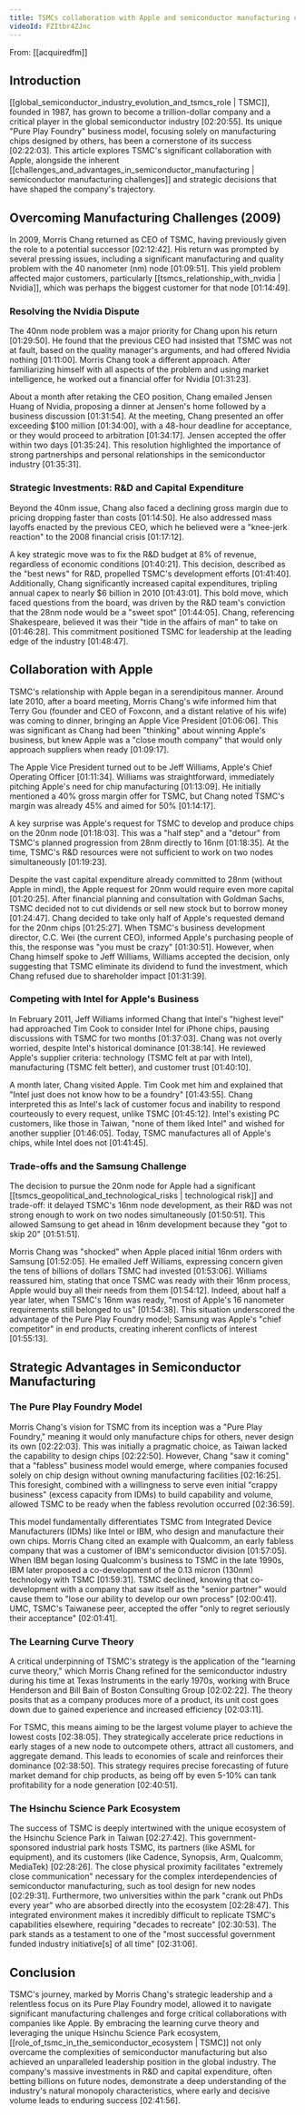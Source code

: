 ```yaml
---
title: TSMCs collaboration with Apple and semiconductor manufacturing challenges
videoId: FZItbr4ZJnc
---
```


From: [[acquiredfm]] <br/> 

## Introduction

[[global_semiconductor_industry_evolution_and_tsmcs_role | TSMC]], founded in 1987, has grown to become a trillion-dollar company and a critical player in the global semiconductor industry <a class="yt-timestamp" data-t="02:20:55">[02:20:55]</a>. Its unique "Pure Play Foundry" business model, focusing solely on manufacturing chips designed by others, has been a cornerstone of its success <a class="yt-timestamp" data-t="02:22:03">[02:22:03]</a>. This article explores TSMC's significant collaboration with Apple, alongside the inherent [[challenges_and_advantages_in_semiconductor_manufacturing | semiconductor manufacturing challenges]] and strategic decisions that have shaped the company's trajectory.

## Overcoming Manufacturing Challenges (2009)

In 2009, Morris Chang returned as CEO of TSMC, having previously given the role to a potential successor <a class="yt-timestamp" data-t="02:12:42">[02:12:42]</a>. His return was prompted by several pressing issues, including a significant manufacturing and quality problem with the 40 nanometer (nm) node <a class="yt-timestamp" data-t="01:09:51">[01:09:51]</a>. This yield problem affected major customers, particularly [[tsmcs_relationship_with_nvidia | Nvidia]], which was perhaps the biggest customer for that node <a class="yt-timestamp" data-t="01:14:49">[01:14:49]</a>.

### Resolving the Nvidia Dispute

The 40nm node problem was a major priority for Chang upon his return <a class="yt-timestamp" data-t="01:29:50">[01:29:50]</a>. He found that the previous CEO had insisted that TSMC was not at fault, based on the quality manager's arguments, and had offered Nvidia nothing <a class="yt-timestamp" data-t="01:11:00">[01:11:00]</a>. Morris Chang took a different approach. After familiarizing himself with all aspects of the problem and using market intelligence, he worked out a financial offer for Nvidia <a class="yt-timestamp" data-t="01:31:23">[01:31:23]</a>.

About a month after retaking the CEO position, Chang emailed Jensen Huang of Nvidia, proposing a dinner at Jensen's home followed by a business discussion <a class="yt-timestamp" data-t="01:31:54">[01:31:54]</a>. At the meeting, Chang presented an offer exceeding $100 million <a class="yt-timestamp" data-t="01:34:00">[01:34:00]</a>, with a 48-hour deadline for acceptance, or they would proceed to arbitration <a class="yt-timestamp" data-t="01:34:17">[01:34:17]</a>. Jensen accepted the offer within two days <a class="yt-timestamp" data-t="01:35:24">[01:35:24]</a>. This resolution highlighted the importance of strong partnerships and personal relationships in the semiconductor industry <a class="yt-timestamp" data-t="01:35:31">[01:35:31]</a>.

### Strategic Investments: R&D and Capital Expenditure

Beyond the 40nm issue, Chang also faced a declining gross margin due to pricing dropping faster than costs <a class="yt-timestamp" data-t="01:14:50">[01:14:50]</a>. He also addressed mass layoffs enacted by the previous CEO, which he believed were a "knee-jerk reaction" to the 2008 financial crisis <a class="yt-timestamp" data-t="01:17:12">[01:17:12]</a>.

A key strategic move was to fix the R&D budget at 8% of revenue, regardless of economic conditions <a class="yt-timestamp" data-t="01:40:21">[01:40:21]</a>. This decision, described as the "best news" for R&D, propelled TSMC's development efforts <a class="yt-timestamp" data-t="01:41:40">[01:41:40]</a>. Additionally, Chang significantly increased capital expenditures, tripling annual capex to nearly $6 billion in 2010 <a class="yt-timestamp" data-t="01:43:01">[01:43:01]</a>. This bold move, which faced questions from the board, was driven by the R&D team's conviction that the 28nm node would be a "sweet spot" <a class="yt-timestamp" data-t="01:44:05">[01:44:05]</a>. Chang, referencing Shakespeare, believed it was their "tide in the affairs of man" to take on <a class="yt-timestamp" data-t="01:46:28">[01:46:28]</a>. This commitment positioned TSMC for leadership at the leading edge of the industry <a class="yt-timestamp" data-t="01:48:47">[01:48:47]</a>.

## Collaboration with Apple

TSMC's relationship with Apple began in a serendipitous manner. Around late 2010, after a board meeting, Morris Chang's wife informed him that Terry Gou (founder and CEO of Foxconn, and a distant relative of his wife) was coming to dinner, bringing an Apple Vice President <a class="yt-timestamp" data-t="01:06:06">[01:06:06]</a>. This was significant as Chang had been "thinking" about winning Apple's business, but knew Apple was a "close mouth company" that would only approach suppliers when ready <a class="yt-timestamp" data-t="01:09:17">[01:09:17]</a>.

The Apple Vice President turned out to be Jeff Williams, Apple's Chief Operating Officer <a class="yt-timestamp" data-t="01:11:34">[01:11:34]</a>. Williams was straightforward, immediately pitching Apple's need for chip manufacturing <a class="yt-timestamp" data-t="01:13:09">[01:13:09]</a>. He initially mentioned a 40% gross margin offer for TSMC, but Chang noted TSMC's margin was already 45% and aimed for 50% <a class="yt-timestamp" data-t="01:14:17">[01:14:17]</a>.

A key surprise was Apple's request for TSMC to develop and produce chips on the 20nm node <a class="yt-timestamp" data-t="01:18:03">[01:18:03]</a>. This was a "half step" and a "detour" from TSMC's planned progression from 28nm directly to 16nm <a class="yt-timestamp" data-t="01:18:35">[01:18:35]</a>. At the time, TSMC's R&D resources were not sufficient to work on two nodes simultaneously <a class="yt-timestamp" data-t="01:19:23">[01:19:23]</a>.

Despite the vast capital expenditure already committed to 28nm (without Apple in mind), the Apple request for 20nm would require even more capital <a class="yt-timestamp" data-t="01:20:25">[01:20:25]</a>. After financial planning and consultation with Goldman Sachs, TSMC decided not to cut dividends or sell new stock but to borrow money <a class="yt-timestamp" data-t="01:24:47">[01:24:47]</a>. Chang decided to take only half of Apple's requested demand for the 20nm chips <a class="yt-timestamp" data-t="01:25:27">[01:25:27]</a>. When TSMC's business development director, C.C. Wei (the current CEO), informed Apple's purchasing people of this, the response was "you must be crazy" <a class="yt-timestamp" data-t="01:30:51">[01:30:51]</a>. However, when Chang himself spoke to Jeff Williams, Williams accepted the decision, only suggesting that TSMC eliminate its dividend to fund the investment, which Chang refused due to shareholder impact <a class="yt-timestamp" data-t="01:31:39">[01:31:39]</a>.

### Competing with Intel for Apple's Business

In February 2011, Jeff Williams informed Chang that Intel's "highest level" had approached Tim Cook to consider Intel for iPhone chips, pausing discussions with TSMC for two months <a class="yt-timestamp" data-t="01:37:03">[01:37:03]</a>. Chang was not overly worried, despite Intel's historical dominance <a class="yt-timestamp" data-t="01:38:14">[01:38:14]</a>. He reviewed Apple's supplier criteria: technology (TSMC felt at par with Intel), manufacturing (TSMC felt better), and customer trust <a class="yt-timestamp" data-t="01:40:10">[01:40:10]</a>.

A month later, Chang visited Apple. Tim Cook met him and explained that "Intel just does not know how to be a foundry" <a class="yt-timestamp" data-t="01:43:55">[01:43:55]</a>. Chang interpreted this as Intel's lack of customer focus and inability to respond courteously to every request, unlike TSMC <a class="yt-timestamp" data-t="01:45:12">[01:45:12]</a>. Intel's existing PC customers, like those in Taiwan, "none of them liked Intel" and wished for another supplier <a class="yt-timestamp" data-t="01:46:05">[01:46:05]</a>. Today, TSMC manufactures all of Apple's chips, while Intel does not <a class="yt-timestamp" data-t="01:41:45">[01:41:45]</a>.

### Trade-offs and the Samsung Challenge

The decision to pursue the 20nm node for Apple had a significant [[tsmcs_geopolitical_and_technological_risks | technological risk]] and trade-off: it delayed TSMC's 16nm node development, as their R&D was not strong enough to work on two nodes simultaneously <a class="yt-timestamp" data-t="01:50:51">[01:50:51]</a>. This allowed Samsung to get ahead in 16nm development because they "got to skip 20" <a class="yt-timestamp" data-t="01:51:51">[01:51:51]</a>.

Morris Chang was "shocked" when Apple placed initial 16nm orders with Samsung <a class="yt-timestamp" data-t="01:52:05">[01:52:05]</a>. He emailed Jeff Williams, expressing concern given the tens of billions of dollars TSMC had invested <a class="yt-timestamp" data-t="01:53:06">[01:53:06]</a>. Williams reassured him, stating that once TSMC was ready with their 16nm process, Apple would buy all their needs from them <a class="yt-timestamp" data-t="01:54:12">[01:54:12]</a>. Indeed, about half a year later, when TSMC's 16nm was ready, "most of Apple's 16 nanometer requirements still belonged to us" <a class="yt-timestamp" data-t="01:54:38">[01:54:38]</a>. This situation underscored the advantage of the Pure Play Foundry model; Samsung was Apple's "chief competitor" in end products, creating inherent conflicts of interest <a class="yt-timestamp" data-t="01:55:13">[01:55:13]</a>.

## Strategic Advantages in Semiconductor Manufacturing

### The Pure Play Foundry Model

Morris Chang's vision for TSMC from its inception was a "Pure Play Foundry," meaning it would only manufacture chips for others, never design its own <a class="yt-timestamp" data-t="02:22:03">[02:22:03]</a>. This was initially a pragmatic choice, as Taiwan lacked the capability to design chips <a class="yt-timestamp" data-t="02:22:50">[02:22:50]</a>. However, Chang "saw it coming" that a "fabless" business model would emerge, where companies focused solely on chip design without owning manufacturing facilities <a class="yt-timestamp" data-t="02:16:25">[02:16:25]</a>. This foresight, combined with a willingness to serve even initial "crappy business" (excess capacity from IDMs) to build capability and volume, allowed TSMC to be ready when the fabless revolution occurred <a class="yt-timestamp" data-t="02:36:59">[02:36:59]</a>.

This model fundamentally differentiates TSMC from Integrated Device Manufacturers (IDMs) like Intel or IBM, who design and manufacture their own chips. Morris Chang cited an example with Qualcomm, an early fabless company that was a customer of IBM's semiconductor division <a class="yt-timestamp" data-t="01:57:05">[01:57:05]</a>. When IBM began losing Qualcomm's business to TSMC in the late 1990s, IBM later proposed a co-development of the 0.13 micron (130nm) technology with TSMC <a class="yt-timestamp" data-t="01:59:31">[01:59:31]</a>. TSMC declined, knowing that co-development with a company that saw itself as the "senior partner" would cause them to "lose our ability to develop our own process" <a class="yt-timestamp" data-t="02:00:41">[02:00:41]</a>. UMC, TSMC's Taiwanese peer, accepted the offer "only to regret seriously their acceptance" <a class="yt-timestamp" data-t="02:01:41">[02:01:41]</a>.

### The Learning Curve Theory

A critical underpinning of TSMC's strategy is the application of the "learning curve theory," which Morris Chang refined for the semiconductor industry during his time at Texas Instruments in the early 1970s, working with Bruce Henderson and Bill Bain of Boston Consulting Group <a class="yt-timestamp" data-t="02:02:22">[02:02:22]</a>. The theory posits that as a company produces more of a product, its unit cost goes down due to gained experience and increased efficiency <a class="yt-timestamp" data-t="02:03:11">[02:03:11]</a>.

For TSMC, this means aiming to be the largest volume player to achieve the lowest costs <a class="yt-timestamp" data-t="02:38:05">[02:38:05]</a>. They strategically accelerate price reductions in early stages of a new node to outcompete others, attract all customers, and aggregate demand. This leads to economies of scale and reinforces their dominance <a class="yt-timestamp" data-t="02:38:50">[02:38:50]</a>. This strategy requires precise forecasting of future market demand for chip products, as being off by even 5-10% can tank profitability for a node generation <a class="yt-timestamp" data-t="02:40:51">[02:40:51]</a>.

### The Hsinchu Science Park Ecosystem

The success of TSMC is deeply intertwined with the unique ecosystem of the Hsinchu Science Park in Taiwan <a class="yt-timestamp" data-t="02:27:42">[02:27:42]</a>. This government-sponsored industrial park hosts TSMC, its partners (like ASML for equipment), and its customers (like Cadence, Synopsis, Arm, Qualcomm, MediaTek) <a class="yt-timestamp" data-t="02:28:26">[02:28:26]</a>. The close physical proximity facilitates "extremely close communication" necessary for the complex interdependencies of semiconductor manufacturing, such as tool design for new nodes <a class="yt-timestamp" data-t="02:29:31">[02:29:31]</a>. Furthermore, two universities within the park "crank out PhDs every year" who are absorbed directly into the ecosystem <a class="yt-timestamp" data-t="02:28:47">[02:28:47]</a>. This integrated environment makes it incredibly difficult to replicate TSMC's capabilities elsewhere, requiring "decades to recreate" <a class="yt-timestamp" data-t="02:30:53">[02:30:53]</a>. The park stands as a testament to one of the "most successful government funded industry initiative[s] of all time" <a class="yt-timestamp" data-t="02:31:06">[02:31:06]</a>.

## Conclusion

TSMC's journey, marked by Morris Chang's strategic leadership and a relentless focus on its Pure Play Foundry model, allowed it to navigate significant manufacturing challenges and forge critical collaborations with companies like Apple. By embracing the learning curve theory and leveraging the unique Hsinchu Science Park ecosystem, [[role_of_tsmc_in_the_semiconductor_ecosystem | TSMC]] not only overcame the complexities of semiconductor manufacturing but also achieved an unparalleled leadership position in the global industry. The company's massive investments in R&D and capital expenditure, often betting billions on future nodes, demonstrate a deep understanding of the industry's natural monopoly characteristics, where early and decisive volume leads to enduring success <a class="yt-timestamp" data-t="02:41:56">[02:41:56]</a>.
